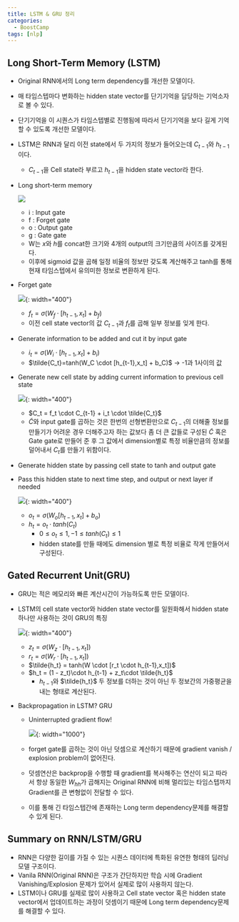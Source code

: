 ```yaml
---
title: LSTM & GRU 정리
categories:
  - BoostCamp
tags: [nlp]
---
```

## Long Short-Term Memory (LSTM)

- Original RNN에서의 Long term dependency를 개선한 모델이다.
- 매 타임스텝마다 변화하는 hidden state vector를 단기기억을 담당하는 기억소자로 볼 수 있다.
- 단기기억을 이 시퀀스가 타임스텝별로 진행됨에 따라서 단기기억을 보다 길게 기억할 수 있도록 개선한 모델이다.
- LSTM은 RNN과 달리 이전 state에서 두 가지의 정보가 들어오는데 $C_{t-1}$와 $h_{t-1}$이다.
    - $C_{t-1}$을 Cell state라 부르고 $h_{t-1}$을 hidden state vector라 한다.
- Long short-term memory

    ![](https://drive.google.com/uc?export=view&id=1CohnbjI4kQSr2SldfOX3eEJmyz98ZKim)

    - i : Input gate
    - f : Forget gate
    - o : Output gate
    - g : Gate gate
    - W는 $x$와 $h$를 concat한 크기와 4개의 output의 크기만큼의 사이즈를 갖게된다.
    - 이후에 sigmoid 값을 곱해 일정 비율의 정보만 갖도록 계산해주고 tanh를 통해 현재 타임스텝에서 유의미한 정보로 변환하게 된다.
- Forget gate

    ![](https://drive.google.com/uc?export=view&id=1AtU18zyX_52jI27o5tklVFQQZ-sEg7ed){: width="400"}

    - $f_t=\sigma(W_f\cdot [h_{t-1},x_t] + b_f)$
    - 이전 cell state vector의 값 $C_{t-1}$과 $f_t$를 곱해 일부 정보를 잊게 한다.
- Generate information to be added and cut it by input gate
    - $i_t = \sigma(W_i\cdot [h_{t-1},x_t] + b_i)$
    - $\tilde{C_t}=tanh(W_C \cdot [h_{t-1},x_t] + b_C)$ → -1과 1사이의 값
- Generate new cell state by adding current information to previous cell state

    ![](https://drive.google.com/uc?export=view&id=1kn9T6ESwAWZBlsP6VNelcHPegWr1nK1Q){: width="400"}

    - $C_t = f_t \cdot C_{t-1} + i_t \cdot \tilde{C_t}$
    - $\tilde{C}$와 input gate를 곱하는 것은 한번의 선형변환만으로 $C_{t-1}$의 더해줄 정보를 만들기가 어려운 경우 더해주고자 하는 값보다 좀 더 큰 값들로 구성된 $\tilde{C}$ 혹은 Gate gate로 만들어 준 후 그 값에서 dimension별로 특정 비율만큼의 정보를 덜어내서  $C_t$를 만들기 위함이다.
- Generate hidden state by passing cell state to tanh and output gate
- Pass this hidden state to next time step, and output or next layer if needed

    ![](https://drive.google.com/uc?export=view&id=1LvQH_SdxIDYbw7MYA9tOr7qMRP3XOEnU){: width="400"}

    - $o_t = \sigma(W_o[h_{t-1},x_t] + b_o)$
    - $h_t = o_t \cdot tanh(C_t)$
        - $0 ≤ o_t ≤ 1, -1 ≤ tanh(C_t) ≤ 1$
        - hidden state를 만들 때에도 dimension 별로 특정 비율로 작게 만들어서 구성된다.

## Gated Recurrent Unit(GRU)

- GRU는 적은 메모리와 빠른 계산시간이 가능하도록 만든 모델이다.
- LSTM의 cell state vector와 hidden state vector를 일원화해서 hidden state 하나만 사용하는 것이 GRU의 특징

    ![](https://drive.google.com/uc?export=view&id=1fefitTJsa8D8tcGx3uKIrXL31MxH6_G9){: width="400"}

    - $z_t = \sigma(W_z \cdot [h_{t-1},x_t])$
    - $r_t = \sigma(W_r \cdot [h_{t-1},x_t])$
    - $\tilde{h_t} = tanh(W \cdot [r_t \cdot h_{t-1},x_t])$
    - $h_t = (1 - z_t)\cdot h_{t-1} + z_t\cdot \tilde{h_t}$
        - $h_{t-1}$와 $\tilde{h_t}$ 두 정보를 더하는 것이 아닌 두 정보간의 가중평균을 내는 형태로 계산된다.
- Backpropagation in LSTM? GRU
    - Uninterrupted gradient flow!

        ![](https://drive.google.com/uc?export=view&id=1LVrUy6fcQeE1o8WP1Vh3_Y6a5gcn8GAb){: width="1000"}

    - forget gate를 곱하는 것이 아닌 덧셈으로 계산하기 때문에 gradient vanish / explosion problem이 없어진다.
    - 덧셈연산은 backprop을 수행할 때 gradient를 복사해주는 연산이 되고 따라서 항상 동일한 $W_{hh}$가 곱해지는 Original RNN에 비해 멀리있는 타임스텝까지 Gradient를 큰 변형없이 전달할 수 있다.
    - 이를 통해 긴 타임스텝간에 존재하는 Long term dependency문제를 해결할 수 있게 된다.

## Summary on RNN/LSTM/GRU

- RNN은 다양한 길이를 가질 수 있는 시퀀스 데이터에 특화된 유연한 형태의 딥러닝 모델 구조이다.
- Vanila RNN(Original RNN)은 구조가 간단하지만 학습 시에 Gradient Vanishing/Explosion 문제가 있어서 실제로 많이 사용하지 않는다.
- LSTM이나 GRU를 실제로 많이 사용하고 Cell state vector 혹은 hidden state vector에서 업데이트하는 과정이 덧셈이기 때문에 Long term dependency문제를 해결할 수 있다.